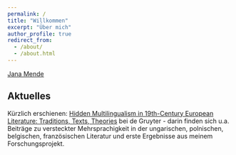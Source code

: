 ```yaml
---
permalink: /
title: "Willkommen"
excerpt: "Über mich"
author_profile: true
redirect_from:
  - /about/
  - /about.html
---
```


[Jana Mende](https://namedrop.io/janamende)

## Aktuelles

Kürzlich erschienen: [Hidden Multilingualism in 19th-Century European Literature: Traditions, Texts, Theories](https://www.degruyter.com/document/isbn/9783110778656/html) bei de Gruyter - darin finden sich u.a. Beiträge zu versteckter Mehrsprachigkeit in der ungarischen, polnischen, belgischen, französischen Literatur und erste Ergebnisse aus meinem Forschungsprojekt.
